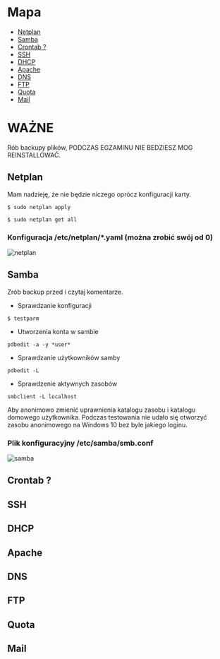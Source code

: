 # Mapa
- [Netplan](#netplan)
- [Samba](#samba)
- [Crontab ?](#crontab-)
- [SSH](#ssh)
- [DHCP](#dhcp)
- [Apache](#apache)
- [DNS](#dns)
- [FTP](#ftp)
- [Quota](#quota)
- [Mail](#mail)

# WAŻNE
Rób backupy plików, PODCZAS EGZAMINU NIE BEDZIESZ MOG REINSTALLOWAĆ.

## Netplan
Mam nadzieję, że nie będzie niczego oprócz konfiguracji karty.

```
$ sudo netplan apply

$ sudo netplan get all
```

### Konfiguracja /etc/netplan/*.yaml (można zrobić swój od 0)
![netplan](https://github.com/user-attachments/assets/d72cdcd0-ca44-4da8-b6fc-a1eb55ab7c72)

## Samba
Zrób backup przed i czytaj komentarze.

- Sprawdzanie konfiguracji
```
$ testparm
```

- Utworzenia konta w sambie
```
pdbedit -a -y *user*
```

- Sprawdzanie użytkowników samby
```
pdbedit -L
```

- Sprawdzenie aktywnych zasobów
```
smbclient -L localhost
```

Aby anonimowo zmienić uprawnienia katalogu zasobu i katalogu domowego użytkownika.
Podczas testowania nie udało się otworzyć zasobu anonimowego na Windows 10 bez byle jakiego loginu.

### Plik konfiguracyjny /etc/samba/smb.conf
![samba](https://github.com/user-attachments/assets/e235f7e7-0501-4da2-88aa-125fa4828a4c)

## Crontab ?

## SSH

## DHCP

## Apache

## DNS

## FTP

## Quota

## Mail
